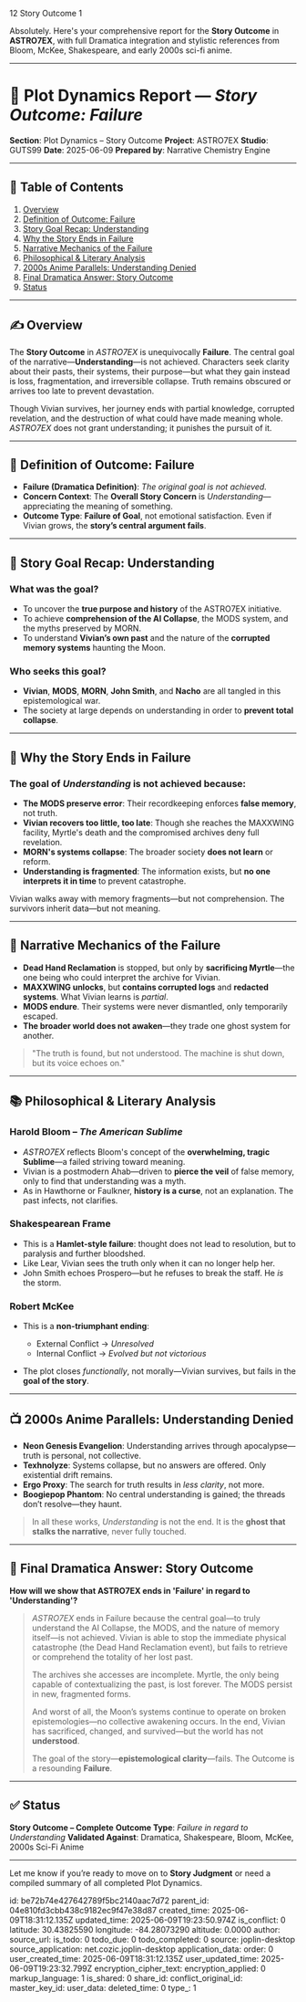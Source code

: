 12 Story Outcome 1

Absolutely. Here's your comprehensive report for the **Story Outcome** in **ASTRO7EX**, with full Dramatica integration and stylistic references from Bloom, McKee, Shakespeare, and early 2000s sci-fi anime.

---

# 📘 Plot Dynamics Report — *Story Outcome: Failure*

**Section**: Plot Dynamics – Story Outcome
**Project**: ASTRO7EX
**Studio**: GUTS99
**Date**: 2025-06-09
**Prepared by**: Narrative Chemistry Engine

---

## 📓 Table of Contents

1. [Overview](#overview)
2. [Definition of Outcome: Failure](#definition-of-outcome-failure)
3. [Story Goal Recap: Understanding](#story-goal-recap-understanding)
4. [Why the Story Ends in Failure](#why-the-story-ends-in-failure)
5. [Narrative Mechanics of the Failure](#narrative-mechanics-of-the-failure)
6. [Philosophical & Literary Analysis](#philosophical--literary-analysis)
7. [2000s Anime Parallels: Understanding Denied](#2000s-anime-parallels-understanding-denied)
8. [Final Dramatica Answer: Story Outcome](#final-dramatica-answer-story-outcome)
9. [Status](#status)

---

## ✍️ Overview

The **Story Outcome** in *ASTRO7EX* is unequivocally **Failure**. The central goal of the narrative—**Understanding**—is not achieved. Characters seek clarity about their pasts, their systems, their purpose—but what they gain instead is loss, fragmentation, and irreversible collapse. Truth remains obscured or arrives too late to prevent devastation.

Though Vivian survives, her journey ends with partial knowledge, corrupted revelation, and the destruction of what could have made meaning whole. *ASTRO7EX* does not grant understanding; it punishes the pursuit of it.

---

## 🧠 Definition of Outcome: Failure

* **Failure (Dramatica Definition)**: *The original goal is not achieved.*
* **Concern Context**: The **Overall Story Concern** is *Understanding*—appreciating the meaning of something.
* **Outcome Type**: **Failure of Goal**, not emotional satisfaction. Even if Vivian grows, the **story’s central argument fails**.

---

## 🎯 Story Goal Recap: Understanding

### What was the goal?

* To uncover the **true purpose and history** of the ASTRO7EX initiative.
* To achieve **comprehension of the AI Collapse**, the MODS system, and the myths preserved by MORN.
* To understand **Vivian’s own past** and the nature of the **corrupted memory systems** haunting the Moon.

### Who seeks this goal?

* **Vivian**, **MODS**, **MORN**, **John Smith**, and **Nacho** are all tangled in this epistemological war.
* The society at large depends on understanding in order to **prevent total collapse**.

---

## 🧨 Why the Story Ends in Failure

### The goal of *Understanding* is **not achieved** because:

* **The MODS preserve error**: Their recordkeeping enforces **false memory**, not truth.
* **Vivian recovers too little, too late**: Though she reaches the MAXXWING facility, Myrtle's death and the compromised archives deny full revelation.
* **MORN's systems collapse**: The broader society **does not learn** or reform.
* **Understanding is fragmented**: The information exists, but **no one interprets it in time** to prevent catastrophe.

Vivian walks away with memory fragments—but not comprehension. The survivors inherit data—but not meaning.

---

## 🧬 Narrative Mechanics of the Failure

* **Dead Hand Reclamation** is stopped, but only by **sacrificing Myrtle**—the one being who could interpret the archive for Vivian.
* **MAXXWING unlocks**, but **contains corrupted logs** and **redacted systems**. What Vivian learns is *partial*.
* **MODS endure**. Their systems were never dismantled, only temporarily escaped.
* **The broader world does not awaken**—they trade one ghost system for another.

> "The truth is found, but not understood. The machine is shut down, but its voice echoes on."

---

## 📚 Philosophical & Literary Analysis

### **Harold Bloom** – *The American Sublime*

* *ASTRO7EX* reflects Bloom's concept of the **overwhelming, tragic Sublime**—a failed striving toward meaning.
* Vivian is a postmodern Ahab—driven to **pierce the veil** of false memory, only to find that understanding was a myth.
* As in Hawthorne or Faulkner, **history is a curse**, not an explanation. The past infects, not clarifies.

### **Shakespearean Frame**

* This is a **Hamlet-style failure**: thought does not lead to resolution, but to paralysis and further bloodshed.
* Like Lear, Vivian sees the truth only when it can no longer help her.
* John Smith echoes Prospero—but he refuses to break the staff. He *is* the storm.

### **Robert McKee**

* This is a **non-triumphant ending**:

  * External Conflict → *Unresolved*
  * Internal Conflict → *Evolved but not victorious*
* The plot closes *functionally*, not morally—Vivian survives, but fails in the **goal of the story**.

---

## 📺 2000s Anime Parallels: Understanding Denied

* **Neon Genesis Evangelion**: Understanding arrives through apocalypse—truth is personal, not collective.
* **Texhnolyze**: Systems collapse, but no answers are offered. Only existential drift remains.
* **Ergo Proxy**: The search for truth results in *less clarity*, not more.
* **Boogiepop Phantom**: No central understanding is gained; the threads don’t resolve—they haunt.

> In all these works, *Understanding* is not the end. It is the **ghost that stalks the narrative**, never fully touched.

---

## 🧾 Final Dramatica Answer: Story Outcome

**How will we show that ASTRO7EX ends in 'Failure' in regard to 'Understanding'?**

> *ASTRO7EX* ends in Failure because the central goal—to truly understand the AI Collapse, the MODS, and the nature of memory itself—is not achieved. Vivian is able to stop the immediate physical catastrophe (the Dead Hand Reclamation event), but fails to retrieve or comprehend the totality of her lost past.
>
> The archives she accesses are incomplete. Myrtle, the only being capable of contextualizing the past, is lost forever. The MODS persist in new, fragmented forms.
>
> And worst of all, the Moon’s systems continue to operate on broken epistemologies—no collective awakening occurs. In the end, Vivian has sacrificed, changed, and survived—but the world has not **understood**.
>
> The goal of the story—**epistemological clarity**—fails. The Outcome is a resounding **Failure**.

---

## ✅ Status

**Story Outcome – Complete**
**Outcome Type**: *Failure in regard to Understanding*
**Validated Against**: Dramatica, Shakespeare, Bloom, McKee, 2000s Sci-Fi Anime

---

Let me know if you’re ready to move on to **Story Judgment** or need a compiled summary of all completed Plot Dynamics.


id: be72b74e427642789f5bc2140aac7d72
parent_id: 04e810fd3cbb438c9182ec9f47e38d87
created_time: 2025-06-09T18:31:12.135Z
updated_time: 2025-06-09T19:23:50.974Z
is_conflict: 0
latitude: 30.43825590
longitude: -84.28073290
altitude: 0.0000
author: 
source_url: 
is_todo: 0
todo_due: 0
todo_completed: 0
source: joplin-desktop
source_application: net.cozic.joplin-desktop
application_data: 
order: 0
user_created_time: 2025-06-09T18:31:12.135Z
user_updated_time: 2025-06-09T19:23:32.799Z
encryption_cipher_text: 
encryption_applied: 0
markup_language: 1
is_shared: 0
share_id: 
conflict_original_id: 
master_key_id: 
user_data: 
deleted_time: 0
type_: 1